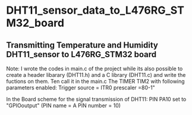 # DHT11_sensor_data_to_L476RG_STM32_board
Transmitting Temperature and Humidity DHT11_sensor to L476RG_STM32 board
-------------------------------------------------
Note:
I wrote the codes in main.c of the project while its also possible to create a header libarary (DHT11.h) and a C library (DHT11.c) and write the fuctions on them. Ten call it in the main.c
The TIMER TIM2 with following parameters enabled:
Trigger source = ITR0
prescaler =80-1"

In the Board scheme for the signal transmission of DHT11:
PIN PA10 set to "GPIOoutput" (PIN name = A PIN number = 10)
